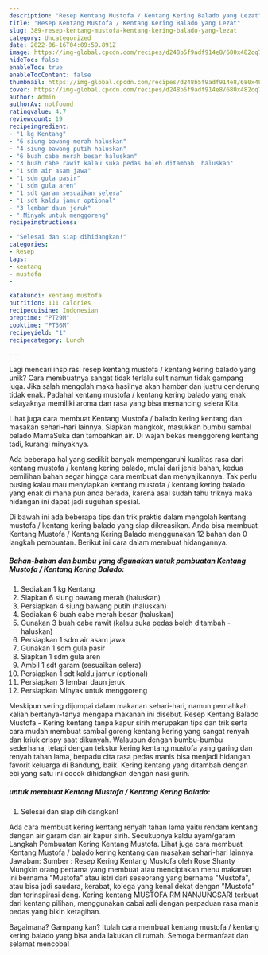 ```yaml
---
description: "Resep Kentang Mustofa / Kentang Kering Balado yang Lezat"
title: "Resep Kentang Mustofa / Kentang Kering Balado yang Lezat"
slug: 389-resep-kentang-mustofa-kentang-kering-balado-yang-lezat
category: Uncategorized
date: 2022-06-16T04:09:59.891Z
image: https://img-global.cpcdn.com/recipes/d248b5f9adf914e8/680x482cq70/kentang-mustofa-kentang-kering-balado-foto-resep-utama.jpg
hideToc: false
enableToc: true
enableTocContent: false
thumbnail: https://img-global.cpcdn.com/recipes/d248b5f9adf914e8/680x482cq70/kentang-mustofa-kentang-kering-balado-foto-resep-utama.jpg
cover: https://img-global.cpcdn.com/recipes/d248b5f9adf914e8/680x482cq70/kentang-mustofa-kentang-kering-balado-foto-resep-utama.jpg
author: Admin
authorAv: notfound
ratingvalue: 4.7
reviewcount: 19
recipeingredient:
- "1 kg Kentang"
- "6 siung bawang merah haluskan"
- "4 siung bawang putih haluskan"
- "6 buah cabe merah besar haluskan"
- "3 buah cabe rawit kalau suka pedas boleh ditambah  haluskan"
- "1 sdm air asam jawa"
- "1 sdm gula pasir"
- "1 sdm gula aren"
- "1 sdt garam sesuaikan selera"
- "1 sdt kaldu jamur optional"
- "3 lembar daun jeruk"
- " Minyak untuk menggoreng"
recipeinstructions:

- "Selesai dan siap dihidangkan!"
categories:
- Resep
tags:
- kentang
- mustofa
- 

katakunci: kentang mustofa  
nutrition: 111 calories
recipecuisine: Indonesian
preptime: "PT29M"
cooktime: "PT36M"
recipeyield: "1"
recipecategory: Lunch

---
```





Lagi mencari inspirasi resep kentang mustofa / kentang kering balado yang unik? Cara membuatnya sangat tidak terlalu sulit namun tidak gampang juga. Jika salah mengolah maka hasilnya akan hambar dan justru cenderung tidak enak. Padahal kentang mustofa / kentang kering balado yang enak selayaknya memiliki aroma dan rasa yang bisa memancing selera Kita.





Lihat juga cara membuat Kentang Mustofa / balado kering kentang dan masakan sehari-hari lainnya. Siapkan mangkok, masukkan bumbu sambal balado MamaSuka dan tambahkan air. Di wajan bekas menggoreng kentang tadi, kurangi minyaknya.

Ada beberapa hal yang sedikit banyak mempengaruhi kualitas rasa dari kentang mustofa / kentang kering balado, mulai dari jenis bahan, kedua pemilihan bahan segar hingga cara membuat dan menyajikannya. Tak perlu pusing kalau mau menyiapkan kentang mustofa / kentang kering balado yang enak di mana pun anda berada, karena asal sudah tahu triknya maka hidangan ini dapat jadi suguhan spesial.






Di bawah ini ada beberapa tips dan trik praktis dalam mengolah kentang mustofa / kentang kering balado yang siap dikreasikan. Anda bisa membuat Kentang Mustofa / Kentang Kering Balado menggunakan 12 bahan dan 0 langkah pembuatan. Berikut ini cara dalam membuat hidangannya.

<!--inarticleads1-->

##### Bahan-bahan dan bumbu yang digunakan untuk pembuatan Kentang Mustofa / Kentang Kering Balado:

1. Sediakan 1 kg Kentang
1. Siapkan 6 siung bawang merah (haluskan)
1. Persiapkan 4 siung bawang putih (haluskan)
1. Sediakan 6 buah cabe merah besar (haluskan)
1. Gunakan 3 buah cabe rawit (kalau suka pedas boleh ditambah - haluskan)
1. Persiapkan 1 sdm air asam jawa
1. Gunakan 1 sdm gula pasir
1. Siapkan 1 sdm gula aren
1. Ambil 1 sdt garam (sesuaikan selera)
1. Persiapkan 1 sdt kaldu jamur (optional)
1. Persiapkan 3 lembar daun jeruk
1. Persiapkan  Minyak untuk menggoreng


Meskipun sering dijumpai dalam makanan sehari-hari, namun pernahkah kalian bertanya-tanya mengapa makanan ini disebut. Resep Kentang Balado Mustofa - Kering kentang tanpa kapur sirih merupakan tips dan trik serta cara mudah membuat sambal goreng kentang kering yang sangat renyah dan kriuk crispy saat dikunyah. Walaupun dengan bumbu-bumbu sederhana, tetapi dengan tekstur kering kentang mustofa yang garing dan renyah tahan lama, berpadu cita rasa pedas manis bisa menjadi hidangan favorit keluarga di Bandung, baik. Kering kentang yang ditambah dengan ebi yang satu ini cocok dihidangkan dengan nasi gurih. 

<!--inarticleads2-->

#####  untuk membuat Kentang Mustofa / Kentang Kering Balado:


1. Selesai dan siap dihidangkan!

Ada cara membuat kering kentang renyah tahan lama yaitu rendam kentang dengan air garam dan air kapur sirih. Secukupnya kaldu ayam/garam Langkah Pembuatan Kering Kentang Mustofa. Lihat juga cara membuat Kentang Mustofa / balado kering kentang dan masakan sehari-hari lainnya. Jawaban: Sumber : Resep Kering Kentang Mustofa oleh Rose Shanty Mungkin orang pertama yang membuat atau menciptakan menu makanan ini bernama &#34;Mustofa&#34; atau istri dari seseorang yang bernama &#34;Mustofa&#34;, atau bisa jadi saudara, kerabat, kolega yang kenal dekat dengan &#34;Mustofa&#34; dan terinspirasi deng. Kering kentang MUSTOFA RM NANJUNGSARI terbuat dari kentang pilihan, menggunakan cabai asli dengan perpaduan rasa manis pedas yang bikin ketagihan. 

Bagaimana? Gampang kan? Itulah cara membuat kentang mustofa / kentang kering balado yang bisa anda lakukan di rumah. Semoga bermanfaat dan selamat mencoba!
